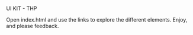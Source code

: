 UI KIT - THP

Open index.html and use the links to explore the different elements.
Enjoy, and please feedback.